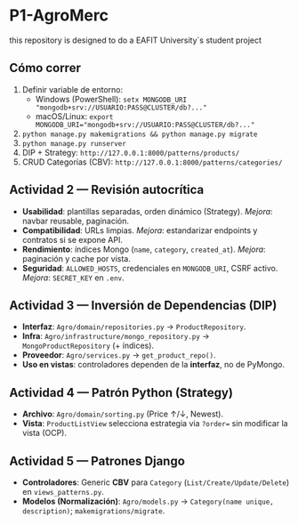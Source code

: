 # P1-AgroMerc
this repository is designed to do a EAFIT University´s student project 

## Cómo correr
1. Definir variable de entorno:
   - Windows (PowerShell): `setx MONGODB_URI "mongodb+srv://USUARIO:PASS@CLUSTER/db?..."`
   - macOS/Linux: `export MONGODB_URI="mongodb+srv://USUARIO:PASS@CLUSTER/db?..."`
2. `python manage.py makemigrations && python manage.py migrate`
3. `python manage.py runserver`
4. DIP + Strategy: `http://127.0.0.1:8000/patterns/products/`
5. CRUD Categorías (CBV): `http://127.0.0.1:8000/patterns/categories/`

## Actividad 2 — Revisión autocrítica
- **Usabilidad**: plantillas separadas, orden dinámico (Strategy). _Mejora_: navbar reusable, paginación.
- **Compatibilidad**: URLs limpias. _Mejora_: estandarizar endpoints y contratos si se expone API.
- **Rendimiento**: índices Mongo (`name`, `category`, `created_at`). _Mejora_: paginación y cache por vista.
- **Seguridad**: `ALLOWED_HOSTS`, credenciales en `MONGODB_URI`, CSRF activo. _Mejora_: `SECRET_KEY` en `.env`.

## Actividad 3 — Inversión de Dependencias (DIP)
- **Interfaz**: `Agro/domain/repositories.py` → `ProductRepository`.
- **Infra**: `Agro/infrastructure/mongo_repository.py` → `MongoProductRepository` (+ índices).
- **Proveedor**: `Agro/services.py` → `get_product_repo()`.
- **Uso en vistas**: controladores dependen de la **interfaz**, no de PyMongo.

## Actividad 4 — Patrón Python (Strategy)
- **Archivo**: `Agro/domain/sorting.py` (Price ↑/↓, Newest).
- **Vista**: `ProductListView` selecciona estrategia via `?order=` sin modificar la vista (OCP).

## Actividad 5 — Patrones Django
- **Controladores**: Generic **CBV** para `Category` (`List/Create/Update/Delete`) en `views_patterns.py`.
- **Modelos (Normalización)**: `Agro/models.py` → `Category(name unique, description)`; `makemigrations/migrate`.

